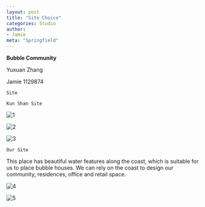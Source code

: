 ```yaml
---
layout: post
title: "Site Choice"
categories: Studio
author:
- Jamie
meta: "Springfield"
---
```

**Bubble Community**

Yuxuan Zhang

Jamie
1129874

`Site`

`Kun Shan Site`

![1](https://user-images.githubusercontent.com/90487072/144072052-7a92a981-e473-4fd1-a8ea-dcaca6f1b6ac.png)

![2](https://user-images.githubusercontent.com/90487072/144072098-2a86b571-5072-457c-ba14-2a3d67a32c44.png)

![3](https://user-images.githubusercontent.com/90487072/144072127-8138a28a-f604-44ab-9190-b46c34c6a535.png)

`Our Site`

This place has beautiful water features along the coast, which is suitable for us to place bubble houses. We can rely on the coast to design our community, residences, office and retail space.

![4](https://user-images.githubusercontent.com/90487072/144072655-3c1d2942-0d8f-46cc-ae7e-355572ad561a.png)

![5](https://user-images.githubusercontent.com/90487072/144072688-deb00e7e-2cfc-4a88-aaa5-273c09736b77.png)
